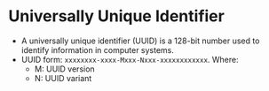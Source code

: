 # Universally Unique Identifier

* A universally unique identifier (UUID) is a 128-bit number used to identify information in computer systems.
* UUID form: `xxxxxxxx-xxxx-Mxxx-Nxxx-xxxxxxxxxxxx`. Where:
    - M: UUID version
    - N: UUID variant
